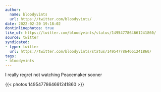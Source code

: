 ```yaml
---
author:
  name: bloodyvints
  url: https://twitter.com/bloodyvints/
date: 2022-02-20 19:18:02
dontinlinephotos: true
like_of: https://twitter.com/bloodyvints/status/1495477864661241860/
source: twitter
syndicated:
- type: twitter
  url: https://twitter.com/bloodyvints/status/1495477864661241860/
tags:
- bloodyvints
---
```


I really regret not watching Peacemaker sooner 

{{< photos 1495477864661241860 >}}